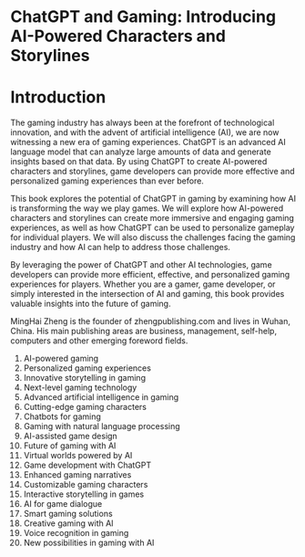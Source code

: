 # ChatGPT and Gaming: Introducing AI-Powered Characters and Storylines

# Introduction

The gaming industry has always been at the forefront of technological innovation, and with the advent of artificial intelligence (AI), we are now witnessing a new era of gaming experiences. ChatGPT is an advanced AI language model that can analyze large amounts of data and generate insights based on that data. By using ChatGPT to create AI-powered characters and storylines, game developers can provide more effective and personalized gaming experiences than ever before.

This book explores the potential of ChatGPT in gaming by examining how AI is transforming the way we play games. We will explore how AI-powered characters and storylines can create more immersive and engaging gaming experiences, as well as how ChatGPT can be used to personalize gameplay for individual players. We will also discuss the challenges facing the gaming industry and how AI can help to address those challenges.

By leveraging the power of ChatGPT and other AI technologies, game developers can provide more efficient, effective, and personalized gaming experiences for players. Whether you are a gamer, game developer, or simply interested in the intersection of AI and gaming, this book provides valuable insights into the future of gaming.

MingHai Zheng is the founder of zhengpublishing.com and lives in Wuhan, China. His main publishing areas are business, management, self-help, computers and other emerging foreword fields.



1. AI-powered gaming
2. Personalized gaming experiences
3. Innovative storytelling in gaming
4. Next-level gaming technology
5. Advanced artificial intelligence in gaming
6. Cutting-edge gaming characters
7. Chatbots for gaming
8. Gaming with natural language processing
9. AI-assisted game design
10. Future of gaming with AI
11. Virtual worlds powered by AI
12. Game development with ChatGPT
13. Enhanced gaming narratives
14. Customizable gaming characters
15. Interactive storytelling in games
16. AI for game dialogue
17. Smart gaming solutions
18. Creative gaming with AI
19. Voice recognition in gaming
20. New possibilities in gaming with AI



